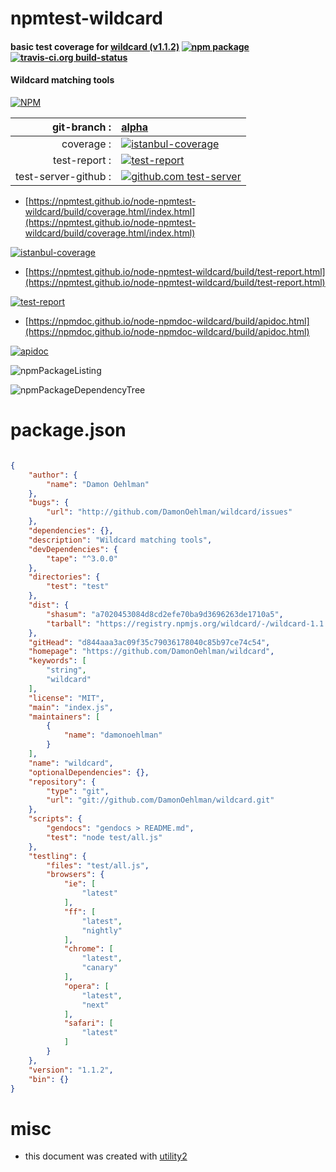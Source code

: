 # npmtest-wildcard

#### basic test coverage for  [wildcard (v1.1.2)](https://github.com/DamonOehlman/wildcard)  [![npm package](https://img.shields.io/npm/v/npmtest-wildcard.svg?style=flat-square)](https://www.npmjs.org/package/npmtest-wildcard) [![travis-ci.org build-status](https://api.travis-ci.org/npmtest/node-npmtest-wildcard.svg)](https://travis-ci.org/npmtest/node-npmtest-wildcard)

#### Wildcard matching tools

[![NPM](https://nodei.co/npm/wildcard.png?downloads=true&downloadRank=true&stars=true)](https://www.npmjs.com/package/wildcard)

| git-branch : | [alpha](https://github.com/npmtest/node-npmtest-wildcard/tree/alpha)|
|--:|:--|
| coverage : | [![istanbul-coverage](https://npmtest.github.io/node-npmtest-wildcard/build/coverage.badge.svg)](https://npmtest.github.io/node-npmtest-wildcard/build/coverage.html/index.html)|
| test-report : | [![test-report](https://npmtest.github.io/node-npmtest-wildcard/build/test-report.badge.svg)](https://npmtest.github.io/node-npmtest-wildcard/build/test-report.html)|
| test-server-github : | [![github.com test-server](https://npmtest.github.io/node-npmtest-wildcard/GitHub-Mark-32px.png)](https://npmtest.github.io/node-npmtest-wildcard/build/app/index.html) | | build-artifacts : | [![build-artifacts](https://npmtest.github.io/node-npmtest-wildcard/glyphicons_144_folder_open.png)](https://github.com/npmtest/node-npmtest-wildcard/tree/gh-pages/build)|

- [https://npmtest.github.io/node-npmtest-wildcard/build/coverage.html/index.html](https://npmtest.github.io/node-npmtest-wildcard/build/coverage.html/index.html)

[![istanbul-coverage](https://npmtest.github.io/node-npmtest-wildcard/build/screenCapture.buildCi.browser.%252Ftmp%252Fbuild%252Fcoverage.lib.html.png)](https://npmtest.github.io/node-npmtest-wildcard/build/coverage.html/index.html)

- [https://npmtest.github.io/node-npmtest-wildcard/build/test-report.html](https://npmtest.github.io/node-npmtest-wildcard/build/test-report.html)

[![test-report](https://npmtest.github.io/node-npmtest-wildcard/build/screenCapture.buildCi.browser.%252Ftmp%252Fbuild%252Ftest-report.html.png)](https://npmtest.github.io/node-npmtest-wildcard/build/test-report.html)

- [https://npmdoc.github.io/node-npmdoc-wildcard/build/apidoc.html](https://npmdoc.github.io/node-npmdoc-wildcard/build/apidoc.html)

[![apidoc](https://npmdoc.github.io/node-npmdoc-wildcard/build/screenCapture.buildCi.browser.%252Ftmp%252Fbuild%252Fapidoc.html.png)](https://npmdoc.github.io/node-npmdoc-wildcard/build/apidoc.html)

![npmPackageListing](https://npmtest.github.io/node-npmtest-wildcard/build/screenCapture.npmPackageListing.svg)

![npmPackageDependencyTree](https://npmtest.github.io/node-npmtest-wildcard/build/screenCapture.npmPackageDependencyTree.svg)



# package.json

```json

{
    "author": {
        "name": "Damon Oehlman"
    },
    "bugs": {
        "url": "http://github.com/DamonOehlman/wildcard/issues"
    },
    "dependencies": {},
    "description": "Wildcard matching tools",
    "devDependencies": {
        "tape": "^3.0.0"
    },
    "directories": {
        "test": "test"
    },
    "dist": {
        "shasum": "a7020453084d8cd2efe70ba9d3696263de1710a5",
        "tarball": "https://registry.npmjs.org/wildcard/-/wildcard-1.1.2.tgz"
    },
    "gitHead": "d844aaa3ac09f35c79036178040c85b97ce74c54",
    "homepage": "https://github.com/DamonOehlman/wildcard",
    "keywords": [
        "string",
        "wildcard"
    ],
    "license": "MIT",
    "main": "index.js",
    "maintainers": [
        {
            "name": "damonoehlman"
        }
    ],
    "name": "wildcard",
    "optionalDependencies": {},
    "repository": {
        "type": "git",
        "url": "git://github.com/DamonOehlman/wildcard.git"
    },
    "scripts": {
        "gendocs": "gendocs > README.md",
        "test": "node test/all.js"
    },
    "testling": {
        "files": "test/all.js",
        "browsers": {
            "ie": [
                "latest"
            ],
            "ff": [
                "latest",
                "nightly"
            ],
            "chrome": [
                "latest",
                "canary"
            ],
            "opera": [
                "latest",
                "next"
            ],
            "safari": [
                "latest"
            ]
        }
    },
    "version": "1.1.2",
    "bin": {}
}
```



# misc
- this document was created with [utility2](https://github.com/kaizhu256/node-utility2)
